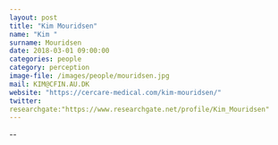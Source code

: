 ```yaml
---
layout: post
title: "Kim Mouridsen"
name: "Kim "
surname: Mouridsen
date: 2018-03-01 09:00:00
categories: people
category: perception
image-file: /images/people/mouridsen.jpg
mail: KIM@CFIN.AU.DK
website: "https://cercare-medical.com/kim-mouridsen/"
twitter:
researchgate:"https://www.researchgate.net/profile/Kim_Mouridsen"
---
```


--
